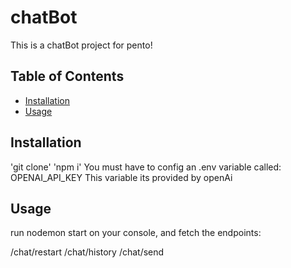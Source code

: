 # chatBot

This is a chatBot project for pento!

## Table of Contents

- [Installation](#installation)
- [Usage](#usage)

## Installation

'git clone'
'npm i'
You must have to config an .env variable called: OPENAI_API_KEY
This variable its provided by openAi

## Usage

run nodemon start on your console, and fetch the endpoints:

/chat/restart
/chat/history
/chat/send
